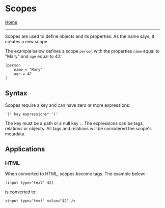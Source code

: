 # Scopes

[Home](../README.md)

---

Scopes are used to define objects and its properties. As the name says, it creates a new scope.

The example below defines a scope `person` with the properties `name` equal to "Mary" and `age` equal to 42:

```
(person
    name = "Mary"
    age = 42
)
```

## Syntax

Scopes require a key and can have zero or more expressions:

```
'(' key expressions* ')'
```

The key must be a path or a null key `:`.
The expressions can be tags, relations or objects. All tags and relations will be considered the scope's metadata.


## Applications

### HTML

When converted to HTML, scopes become tags. The example below:

```
(input type="text" 42)
```

is converted to:

```
<input type="text" value="42" />
```
